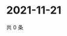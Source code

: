 # 2021-11-21

共 0 条

<!-- BEGIN WEIBO -->
<!-- 最后更新时间 Sun Nov 21 2021 23:14:20 GMT+0800 (China Standard Time) -->

<!-- END WEIBO -->
